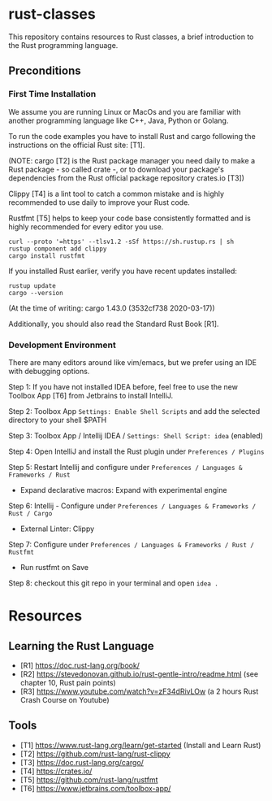 # rust-classes

This repository contains resources to Rust classes, a brief introduction to the Rust programming language.

## Preconditions

### First Time Installation

We assume you are running Linux or MacOs and you are familiar with another programming language
like C++, Java, Python or Golang.

To run the code examples you have to install Rust and cargo following the instructions on the
official Rust site: [T1].

(NOTE: cargo [T2] is the Rust package manager you need daily to make a Rust package - so called crate -,
or to download your package's dependencies from the Rust official package repository crates.io [T3])

Clippy [T4] is a lint tool to catch a common mistake and is highly recommended to use daily to improve your Rust code.

Rustfmt [T5] helps to keep your code base consistently formatted and is highly recommended for every editor you use.

    curl --proto '=https' --tlsv1.2 -sSf https://sh.rustup.rs | sh
    rustup component add clippy
    cargo install rustfmt

If you installed Rust earlier, verify you have recent updates installed:

    rustup update
    cargo --version

(At the time of writing: cargo 1.43.0 (3532cf738 2020-03-17))

Additionally, you should also read the Standard Rust Book [R1].

### Development Environment

There are many editors around like vim/emacs, but we prefer using an IDE with debugging options.

Step 1: If you have not installed IDEA before, feel free to use the new Toolbox App [T6] from Jetbrains to install IntelliJ.

Step 2: Toolbox App ```Settings: Enable Shell Scripts``` and add the selected directory to your shell $PATH

Step 3: Toolbox App / Intellij IDEA / ```Settings: Shell Script: idea``` (enabled)

Step 4: Open IntelliJ and install the Rust plugin under ```Preferences / Plugins```

Step 5: Restart Intellij and configure under ```Preferences / Languages & Frameworks / Rust```
 - Expand declarative macros: Expand with experimental engine

Step 6: Intellij - Configure under ```Preferences / Languages & Frameworks / Rust / Cargo```
 - External Linter: Clippy

Step 7: Configure under ```Preferences / Languages & Frameworks / Rust / Rustfmt```
 - Run rustfmt on Save

Step 8: checkout this git repo in your terminal and open ```idea .```

# Resources

## Learning the Rust Language

- [R1] https://doc.rust-lang.org/book/
- [R2] https://stevedonovan.github.io/rust-gentle-intro/readme.html (see chapter 10, Rust pain points)
- [R3] https://www.youtube.com/watch?v=zF34dRivLOw (a 2 hours Rust Crash Course on Youtube)

## Tools

- [T1] https://www.rust-lang.org/learn/get-started (Install and Learn Rust)
- [T2] https://github.com/rust-lang/rust-clippy
- [T3] https://doc.rust-lang.org/cargo/
- [T4] https://crates.io/
- [T5] https://github.com/rust-lang/rustfmt
- [T6] https://www.jetbrains.com/toolbox-app/
